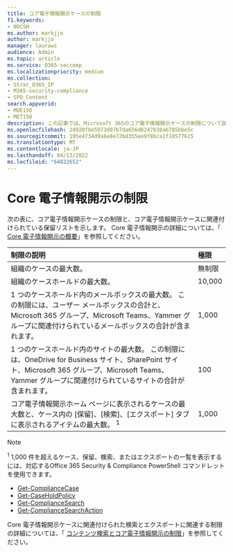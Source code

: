 ```yaml
---
title: コア電子情報開示ケースの制限
f1.keywords:
- NOCSH
ms.author: markjjo
author: markjjo
manager: laurawi
audience: Admin
ms.topic: article
ms.service: O365-seccomp
ms.localizationpriority: medium
ms.collection:
- Strat_O365_IP
- M365-security-compliance
- SPO_Content
search.appverid:
- MOE150
- MET150
description: この記事では、Microsoft 365のコア電子情報開示ケースの制限について説明します。
ms.openlocfilehash: 2d920fbe5973d07b7da656d6247038ab785bbe5c
ms.sourcegitcommit: 195e4734d9a6e8e72bd355ee9f8bca1f18577615
ms.translationtype: MT
ms.contentlocale: ja-JP
ms.lasthandoff: 04/13/2022
ms.locfileid: "64822652"
---
```

# <a name="limits-in-core-ediscovery"></a>Core 電子情報開示の制限

次の表に、コア電子情報開示ケースの制限と、コア電子情報開示ケースに関連付けられている保留リストを示します。 Core 電子情報開示の詳細については、「 [Core 電子情報開示の概要](./get-started-core-ediscovery.md)」を参照してください。
    
  | 制限の説明 | 極限 |
  |:-----|:-----|
  |組織のケースの最大数。  <br/> |無制限  <br/> |
  |組織のケースホールドの最大数。  <br/> |10,000  <br/> |
  |1 つのケースホールド内のメールボックスの最大数。 この制限には、ユーザー メールボックスの合計と、Microsoft 365 グループ、Microsoft Teams、Yammer グループに関連付けられているメールボックスの合計が含まれます。  <br/> |1,000  <br/> |
  |1 つのケースホールド内のサイトの最大数。 この制限には、OneDrive for Business サイト、SharePoint サイト、Microsoft 365 グループ、Microsoft Teams、Yammer グループに関連付けられているサイトの合計が含まれます。  <br/> |100  <br/> |
  |コア電子情報開示ホーム ページに表示されるケースの最大数と、ケース内の [保留]、[検索]、[エクスポート] タブに表示されるアイテムの最大数。 <sup>1</sup> |1,000|

   > [!NOTE]
   > <sup>1</sup> 1,000 件を超えるケース、保留、検索、またはエクスポートの一覧を表示するには、対応するOffice 365 Security & Compliance PowerShell コマンドレットを使用できます。
   > 
   > - [Get-ComplianceCase](/powershell/module/exchange/get-compliancecase)
   > - [Get-CaseHoldPolicy](/powershell/module/exchange/get-caseholdpolicy)
   > - [Get-ComplianceSearch](/powershell/module/exchange/get-compliancesearch)
   > - [Get-ComplianceSearchAction](/powershell/module/exchange/get-compliancesearchaction)

Core 電子情報開示ケースに関連付けられた検索とエクスポートに関連する制限の詳細については、「 [コンテンツ検索とコア電子情報開示の制限](limits-for-content-search.md)」を参照してください。